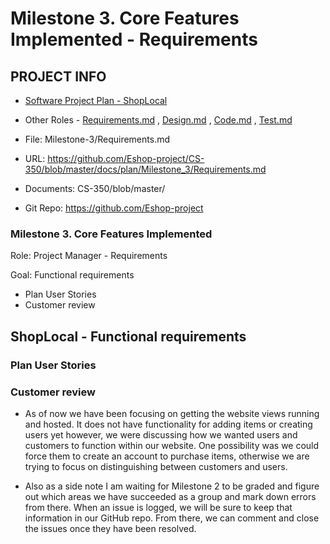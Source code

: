 # Milestone 3. Core Features Implemented - Requirements


## PROJECT INFO

* [Software Project Plan - ShopLocal](../Index.md)

* Other Roles - [Requirements.md](Requirements.md)
, [Design.md](Design.md)
, [Code.md](Code.md)
, [Test.md](Test.md)



* File: Milestone-3/Requirements.md

* URL: https://github.com/Eshop-project/CS-350/blob/master/docs/plan/Milestone_3/Requirements.md

* Documents: CS-350/blob/master/

* Git Repo: https://github.com/Eshop-project




### Milestone 3. Core Features Implemented



Role: Project Manager - Requirements

Goal: Functional requirements

* Plan User Stories
* Customer review



## ShopLocal - Functional requirements


### Plan User Stories

### Customer review

* As of now we have been focusing on getting the website views running and hosted.  It does not have functionality for adding items or creating users yet however, we were discussing how we wanted users and customers to function within our website. One possibility was we could force them to create an account to purchase items, otherwise we are trying to focus on distinguishing between customers and users.

* Also as a side note I am waiting for Milestone 2 to be graded and figure out which areas we have succeeded as a group and mark down errors from there. When an issue is logged, we will be sure to keep that information in our GitHub repo. From there, we can comment and close the issues once they have been resolved.


